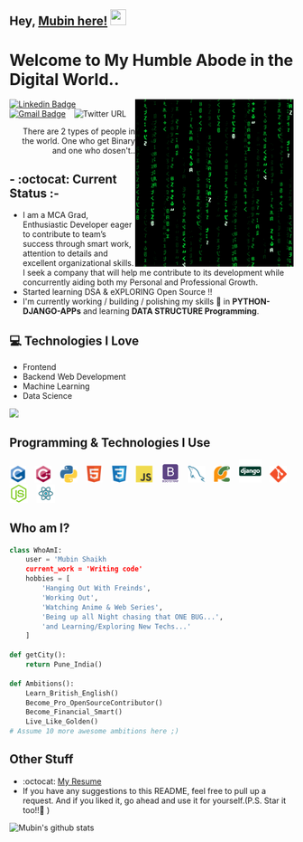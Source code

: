 ## Hey, [Mubin here!](https://mubinattar.netlify.app/) <img src="https://media.giphy.com/media/hvRJCLFzcasrR4ia7z/giphy.gif" width="28px" height="28px">

<h1>Welcome to My Humble Abode in the Digital World..</h1>

<img src='/images/matrix.gif' alt='Awesome Matrix Code' align='right' />

[![Linkedin Badge](https://img.shields.io/badge/-MubinAttar-blue?style=flat-square&logo=Linkedin&logoColor=white&link=linkedin.com/in/mubin-attar-53223716a)](linkedin.com/in/mubin-attar-53223716a)
&ensp;
[![Gmail Badge](https://img.shields.io/badge/-sk.mubinattar@gmail.com-c14438?style=flat-square&logo=Gmail&logoColor=white&link=mailto:sk.mubinattar@gmail.com)](mailto:sk.mubinattar@gmail.com)
&ensp;
![Twitter URL](https://img.shields.io/twitter/url?label=Mubin%20Attar&style=social&url=https%3A%2F%2Ftwitter.com%2Fskmubin313)


<div style="text-align: right">There are 2 types of people in the world. One who get Binary and one who dosen't.. </div>

## - :octocat: Current Status :-
* I am a MCA Grad, Enthusiastic Developer eager to contribute to team’s success through smart
work, attention to details and excellent organizational skills. I seek a company that will help me contribute to its
development while concurrently aiding both my Personal and Professional Growth.
* Started learning DSA & eXPLORING Open Source !!
* I'm currently working / building / polishing my skills 🌱 in **PYTHON-DJANGO-APPs** and learning **DATA STRUCTURE Programming**.

## :computer: Technologies I Love 

* Frontend
* Backend Web Development
* Machine Learning
* Data Science


<img src="https://github-readme-stats.vercel.app/api/top-langs/?username=Mubin-Shaikh&layout=compact">

## Programming & Technologies I Use
<img src='/images/c-original.svg' width='30' /> &ensp; <img src='/images/cpp.svg' width='30' /> &ensp; <img src='/images/python2.png'
	height='30' /> &ensp; <img src='/images/html.svg' width='30' /> &ensp; <img src='/images/css.svg' width='30' /> &ensp; <img
	src='/images/js.svg' width='30' /> &ensp; <img src='/images/bootstrap.svg' width='33' /> &ensp; <img src='/images/sql.svg'
	width='30' /> &ensp; <img src='/images/pycharm.svg' width='30' /> &ensp; <img src='/images/django.svg' height='40' /> &ensp; <img src='/images/git.svg'
	width='30' /> &ensp; <img src='/images/nodejs.svg' width='33' /> &ensp; <img src='/images/react.svg' width='33' />

## Who am I?
```python
class WhoAmI:
	user = 'Mubin Shaikh
	current_work = 'Writing code'
	hobbies = [
		'Hanging Out With Freinds',
		'Working Out',
		'Watching Anime & Web Series',
		'Being up all Night chasing that ONE BUG...',
		'and Learning/Exploring New Techs...'
	]

def getCity():
	return Pune_India()

def Ambitions():
	Learn_British_English()
	Become_Pro_OpenSourceContributor()
	Become_Financial_Smart()
	Live_Like_Golden()
# Assume 10 more awesome ambitions here ;)
```

## Other Stuff
  - :octocat: [My Resume](https://drive.google.com/file/d/1t2N2iKb4LIrfEysDHYgIijyPvBJlQmE6/view?usp=sharing)
  - If you have any suggestions to this README, feel free to pull up a request. And if you liked it, go ahead and use it for yourself.(P.S. Star it too!!:grimacing: )

![Mubin's github stats](https://github-readme-stats.vercel.app/api?username=Mubin-Shaikh&show_icons=true&hide=[%22issues%22])

